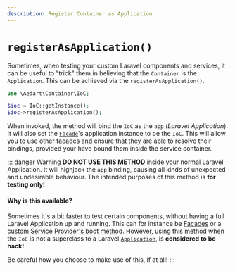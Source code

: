 ```yaml
---
description: Register Container as Application
---
```


# `registerAsApplication()`

Sometimes, when testing your custom Laravel components and services, it can be useful to "trick" them in believing that the `Container` is the `Application`.
This can be achieved via the `registerAsApplication()`.

```php
use \Aedart\Container\IoC;

$ioc = IoC::getInstance();
$ioc->registerAsApplication();
```

When invoked, the method will bind the `IoC` as the `app` (_Laravel Application_). It will also set the [`Facade`](https://laravel.com/docs/6.x/facades)'s application instance to be the `IoC`.
This will allow you to use other facades and ensure that they are able to resolve their bindings, provided your have bound them inside the service container.

::: danger Warning
**DO NOT USE THIS METHOD** inside your normal Laravel Application. It will highjack the `app` binding, causing all kinds of unexpected and undesirable behaviour.
The intended purposes of this method is **for testing only!**

#### Why is this available?

Sometimes it's a bit faster to test certain components, without having a full Laravel Application up and running.
This can for instance be [Facades](https://laravel.com/docs/6.x/facades) or a custom [Service Provider's boot method](https://laravel.com/docs/6.x/providers#the-boot-method).
However, using this method when the `IoC` is not a superclass to a Laravel [`Application`](https://github.com/laravel/framework/blob/6.x/src/Illuminate/Contracts/Foundation/Application.php), is **considered to be hack!**

Be careful how you choose to make use of this, if at all!
:::

